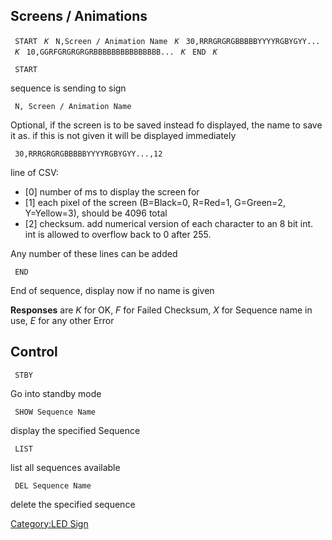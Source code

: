 Screens / Animations
--------------------

` START`
` `*`K`*
` N,Screen / Animation Name`
` `*`K`*
` 30,RRRGRGRGBBBBBYYYYRGBYGYY...`
` `*`K`*
` 10,GGRFGRGRGRGRBBBBBBBBBBBBBBB...`
` `*`K`*
` END`
` `*`K`*

` START`

sequence is sending to sign

` N, Screen / Animation Name`

Optional, if the screen is to be saved instead fo displayed, the name to
save it as. if this is not given it will be displayed immediately

` 30,RRRGRGRGBBBBBYYYYRGBYGYY...,12`

line of CSV:

-   \[0\] number of ms to display the screen for
-   \[1\] each pixel of the screen (B=Black=0, R=Red=1, G=Green=2,
    Y=Yellow=3), should be 4096 total
-   \[2\] checksum. add numerical version of each character to an 8 bit
    int. int is allowed to overflow back to 0 after 255.

Any number of these lines can be added

` END`

End of sequence, display now if no name is given

**Responses** are *K* for OK, *F* for Failed Checksum, *X* for Sequence
name in use, *E* for any other Error

Control
-------

` STBY`

Go into standby mode

` SHOW Sequence Name`

display the specified Sequence

` LIST`

list all sequences available

` DEL Sequence Name`

delete the specified sequence

[Category:LED Sign](Category:LED_Sign "wikilink")